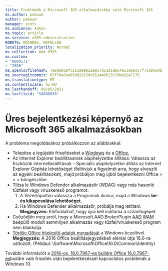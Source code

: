 ```yaml
---
title: Problémák a Microsoft 365 alkalmazásokba való Microsoft 365
ms.author: pebaum
author: pebaum
manager: scotv
ms.audience: Admin
ms.topic: article
ms.service: o365-administration
ROBOTS: NOINDEX, NOFOLLOW
localization_priority: Normal
ms.collection: Adm_O365
ms.custom:
- "9000571"
- "2556"
ms.openlocfilehash: 7a8a0b68fc211e99b22e857d51d1de54e53a69357f75a0c60b1e83078cd5b27f
ms.sourcegitcommit: b5f7da89a650d2915dc652449623c78be6247175
ms.translationtype: MT
ms.contentlocale: hu-HU
ms.lasthandoff: 08/05/2021
ms.locfileid: "54088038"
---
```

# <a name="blank-sign-in-screen-in-microsoft-365-apps"></a>Üres bejelentkezési képernyő az Microsoft 365 alkalmazásokban

A probléma megoldásához próbálkozzon az alábbiakkal:
- Telepítse a legújabb frissítéseket a [Windows](https://support.microsoft.com/help/4027667/windows-10-update) és a [Office.](https://support.office.com/article/update-office-and-your-computer-with-microsoft-update-2ab296f3-7f03-43a2-8e50-46de917611c5)
- Az Internet Explorer beállításainak alaphelyzetbe állítása: Válassza az Eszközök internetbeállítások – Speciális alaphelyzetbe állítás az Internet Explorer Gépház lehetőséget (felhívjuk a figyelmét arra, hogy elveszíti az egyéni beállításokat), majd próbáljon meg újból bejelentkezni Office  >    >    >   böngészőbe.
- Tiltsa le Windows Defender alkalmazásőr (WDAG) vagy más hasonló tűzfalat vagy víruskereső programot:
    1. A Vezérlőpulton válassza a Programok ikonra, majd a Windows **be- és kikapcsolása lehetőséget.**
    2. Ha Windows Defender alkalmazásőr, próbálja meg letiltani.<br/>
    **Megjegyzés:** Előfordulhat, hogy újra kell indítania a számítógépet.
- Győződjön meg arról, hogy a Microsoft.AAD.BrokerPlugin [AAD WAM](https://docs.microsoft.com/office365/troubleshoot/administration/connection-issue-when-sign-in-office-2016#symptom-1) beépülő modult semmilyen alkalmazás vagy tűzfal/víruskereső program nem blokkolja.
- [Törölje Office hitelesítő adatok megadását](https://docs.microsoft.com/office/troubleshoot/error-messages/another-account-already-signed-in#step-3-clear-cached-credentials-on-the-computer) a Windows kezelővel.<br/>
    **Megjegyzés:** A 2016 Office beállításjegyzékbeli elérési útja 16.0-ra változott. (Például: \Software\Microsoft\Office\16.0\Common\Identity\)

További információt a [2016-os, 16.0.7967-es buildre Office 16.0.7967-es](https://docs.microsoft.com/office365/troubleshoot/administration/connection-issue-when-sign-in-office-2016)buildre való frissítés után bejelentkezéssel kapcsolatos problémák a Windows 10.
